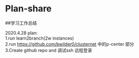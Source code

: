 # Plan-share
##学习工作总结

2020.4.28
plan:  
1.run learn2branch(2w instances)  
2.run  https://github.com/bwilder0/clusternet 中的p-center 部分  
3.Create github repo and 调试ssh 远程登录

